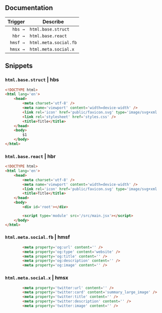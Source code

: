 ## Documentation

|  Trigger  | Describe                   |
| --------: | ---------------------------|
| `hbs →`   | `html.base.struct`         |
| `hbr →`   | `html.base.react`          |
| `hmsf →`   | `html.meta.social.fb`    |
| `hmsx →`   | `html.meta.social.x`     |


## Snippets

### `html.base.struct` | hbs

```html
<!DOCTYPE html>
<html lang='en'>
	<head>
		<meta charset='utf-8' />
		<meta name='viewport' content='width=device-width' />
		<link rel='icon' href='public/favicon.svg' type='image/svg+xml' />
		<link rel='stylesheet' href='styles.css' />
		<title>Title</title>
	</head>
	<body>
		$1
	</body>
</html>
```

### `html.base.react` | hbr

```html
<!DOCTYPE html>
<html lang='en'>
	<head>
		<meta charset='utf-8' />
		<meta name='viewport' content='width=device-width' />
		<link rel='icon' href='public/favicon.svg' type='image/svg+xml' />
		<title>Title</title>
	</head>
	<body>
		<div id='root'></div>

		<script type='module' src='/src/main.jsx'></script>
	</body>
</html>
```

### `html.meta.social.fb` | hmsf

```html
        <meta property='og:url' content='' />
        <meta property='og:type' content='website' />
        <meta property='og:title' content='' />
        <meta property='og:description' content='' />
        <meta property='og:image' content='' />
```

### `html.meta.social.x` | hmsx

```html
        <meta property='twitter:url' content='' />
        <meta property='twitter:card' content='summary_large_image' />
        <meta property='twitter:title' content='' />
        <meta property='twitter:description' content='' />
        <meta property='twitter:image' content='' />
```